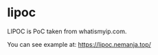 # lipoc

LIPOC is PoC taken from whatismyip.com. 

You can see example at: https://lipoc.nemanja.top/

